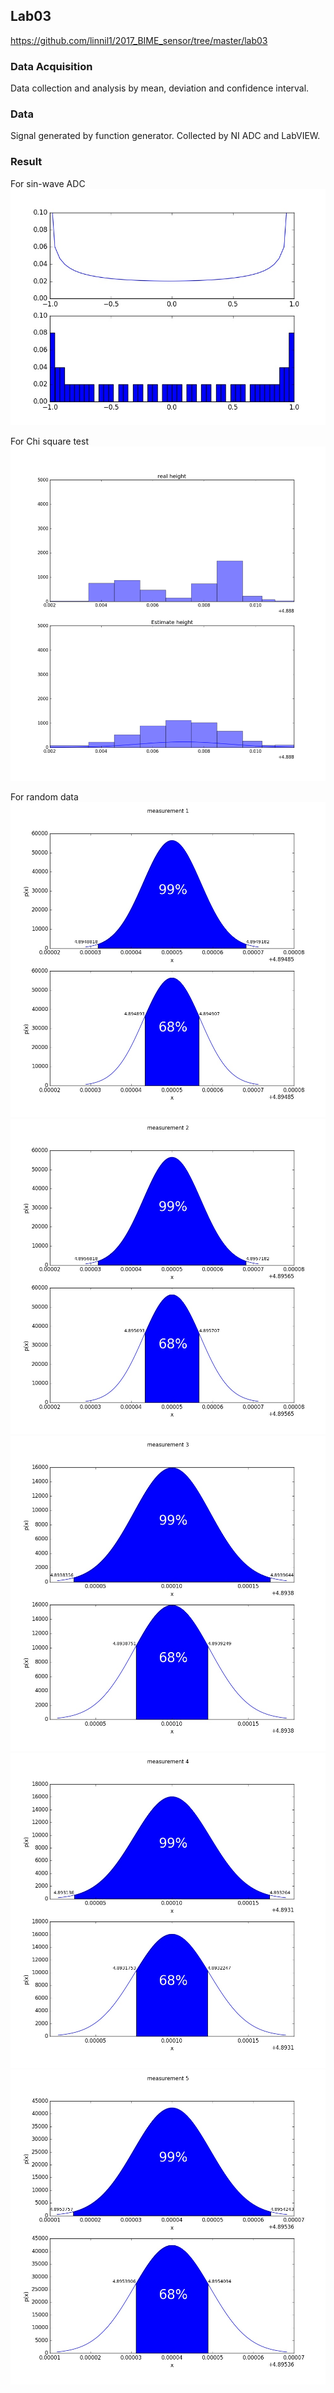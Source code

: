## Lab03
https://github.com/linnil1/2017_BIME_sensor/tree/master/lab03

### Data Acquisition
Data collection and analysis by mean, deviation and confidence interval.

### Data
Signal generated by function generator.
Collected by NI ADC and LabVIEW.

### Result
For sin-wave ADC
![](https://github.com/linnil1/2017_BIME_sensor/raw/master/lab03/sin_adc_bin.jpg)

For Chi square test
![](https://github.com/linnil1/2017_BIME_sensor/raw/master/lab03/chi2.png)

For random data 
![](https://github.com/linnil1/2017_BIME_sensor/raw/master/lab03/measurement_1.jpg)
![](https://github.com/linnil1/2017_BIME_sensor/raw/master/lab03/measurement_2.jpg)
![](https://github.com/linnil1/2017_BIME_sensor/raw/master/lab03/measurement_3.jpg)
![](https://github.com/linnil1/2017_BIME_sensor/raw/master/lab03/measurement_4.jpg)
![](https://github.com/linnil1/2017_BIME_sensor/raw/master/lab03/measurement_5.jpg)
